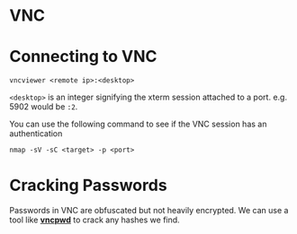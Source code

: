 # VNC

# Connecting to VNC

```
vncviewer <remote ip>:<desktop>
```

`<desktop>` is an integer signifying the xterm session attached to a port.  e.g. 5902 would be `:2`.

You can use the following command to see if the VNC session has an authentication

```
nmap -sV -sC <target> -p <port>
```

# Cracking Passwords

Passwords in VNC are obfuscated but not heavily encrypted.  We can use a tool like [**vncpwd**](https://github.com/jeroennijhof/vncpwd) to crack any hashes we find.

# 



